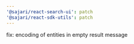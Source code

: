 ```yaml
---
'@sajari/react-search-ui': patch
'@sajari/react-sdk-utils': patch
---
```


fix: encoding of entities in empty result message
